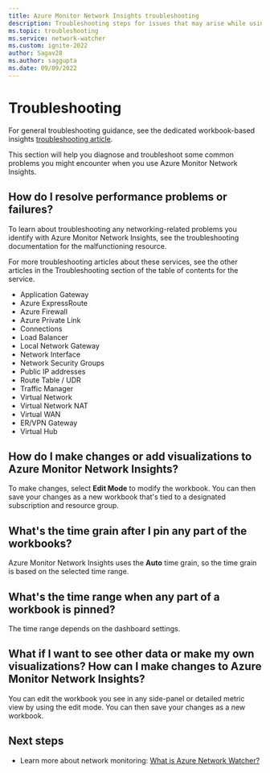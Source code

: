 ```yaml
---
title: Azure Monitor Network Insights troubleshooting
description: Troubleshooting steps for issues that may arise while using Network insights
ms.topic: troubleshooting
ms.service: network-watcher
ms.custom: ignite-2022
author: Sagav28
ms.author: saggupta
ms.date: 09/09/2022
---
```


# Troubleshooting

For general troubleshooting guidance, see the dedicated workbook-based insights [troubleshooting article](../azure-monitor/insights/troubleshoot-workbooks.md).

This section will help you diagnose and troubleshoot some common problems you might encounter when you use Azure Monitor Network Insights. 

## How do I resolve performance problems or failures?

To learn about troubleshooting any networking-related problems you identify with Azure Monitor Network Insights, see the troubleshooting documentation for the malfunctioning resource. 

For more troubleshooting articles about these services, see the other articles in the Troubleshooting section of the table of contents for the service.
- Application Gateway
- Azure ExpressRoute
- Azure Firewall
- Azure Private Link
- Connections
- Load Balancer
- Local Network Gateway
- Network Interface
- Network Security Groups
- Public IP addresses
- Route Table / UDR
- Traffic Manager
- Virtual Network
- Virtual Network NAT
- Virtual WAN
- ER/VPN Gateway
- Virtual Hub

## How do I make changes or add visualizations to Azure Monitor Network Insights?

To make changes, select **Edit Mode** to modify the workbook. You can then save your changes as a new workbook that's tied to a designated subscription and resource group.

## What's the time grain after I pin any part of the workbooks?

Azure Monitor Network Insights uses the **Auto** time grain, so the time grain is based on the selected time range.

## What's the time range when any part of a workbook is pinned?

The time range depends on the dashboard settings.

## What if I want to see other data or make my own visualizations? How can I make changes to Azure Monitor Network Insights?

You can edit the workbook you see in any side-panel or detailed metric view by using the edit mode. You can then save your changes as a new workbook.

## Next steps
- Learn more about network monitoring: [What is Azure Network Watcher?](../network-watcher/network-watcher-monitoring-overview.md)
